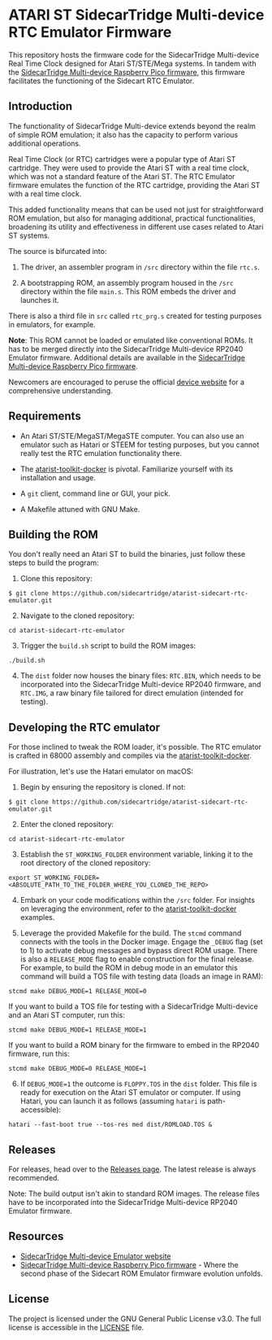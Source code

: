 # ATARI ST SidecarTridge Multi-device RTC Emulator Firmware

This repository hosts the firmware code for the SidecarTridge Multi-device Real Time Clock designed for Atari ST/STE/Mega systems. In tandem with the [SidecarTridge Multi-device Raspberry Pico firmware](https://github.com/sidecartridge/atarist-sidecart-raspberry-pico), this firmware facilitates the functioning of the Sidecart RTC Emulator.

## Introduction

The functionality of SidecarTridge Multi-device extends beyond the realm of simple ROM emulation; it also has the capacity to perform various additional operations.

Real Time Clock (or RTC) cartridges were a popular type of Atari ST cartridge. They were used to provide the Atari ST with a real time clock, which was not a standard feature of the Atari ST. The RTC Emulator firmware emulates the function of the RTC cartridge, providing the Atari ST with a real time clock.

This added functionality means that can be used not just for straightforward ROM emulation, but also for managing additional, practical functionalities, broadening its utility and effectiveness in different use cases related to Atari ST systems.

The source is bifurcated into:

1. The driver, an assembler program in `/src` directory within the file `rtc.s`.

2. A bootstrapping ROM, an assembly program housed in the `/src` directory within the file `main.s`. This ROM embeds the driver and launches it.

There is also a third file in `src` called `rtc_prg.s` created for testing purposes in emulators, for example.

**Note**: This ROM cannot be loaded or emulated like conventional ROMs. It has to be merged directly into the SidecarTridge Multi-device RP2040 Emulator firmware. Additional details are available in the [SidecarTridge Multi-device Raspberry Pico firmware](https://github.com/sidecartridge/atarist-sidecart-raspberry-pico).

Newcomers are encouraged to peruse the official [device website](https://sidecartridge.com) for a comprehensive understanding.

## Requirements

- An Atari ST/STE/MegaST/MegaSTE computer. You can also use an emulator such as Hatari or STEEM for testing purposes, but you cannot really test the RTC emulation functionality there.

- The [atarist-toolkit-docker](https://github.com/sidecartridge/atarist-toolkit-docker) is pivotal. Familiarize yourself with its installation and usage.

- A `git` client, command line or GUI, your pick.

- A Makefile attuned with GNU Make.

## Building the ROM

You don't really need an Atari ST to build the binaries, just follow these steps to build the program:

1. Clone this repository:

```
$ git clone https://github.com/sidecartridge/atarist-sidecart-rtc-emulator.git
```

2. Navigate to the cloned repository:

```
cd atarist-sidecart-rtc-emulator
```

3. Trigger the `build.sh` script to build the ROM images:

```
./build.sh
```

4. The `dist` folder now houses the binary files: `RTC.BIN`, which needs to be incorporated into the SidecarTridge Multi-device RP2040 firmware, and `RTC.IMG`, a raw binary file tailored for direct emulation (intended for testing).

## Developing the RTC emulator

For those inclined to tweak the ROM loader, it's possible. The RTC emulator is crafted in 68000 assembly and compiles via the [atarist-toolkit-docker](https://github.com/sidecartridge/atarist-toolkit-docker).

For illustration, let's use the Hatari emulator on macOS:

1. Begin by ensuring the repository is cloned. If not:

```
$ git clone https://github.com/sidecartridge/atarist-sidecart-rtc-emulator.git
```

2. Enter the cloned repository:

```
cd atarist-sidecart-rtc-emulator
```

3. Establish the `ST_WORKING_FOLDER` environment variable, linking it to the root directory of the cloned repository:

```
export ST_WORKING_FOLDER=<ABSOLUTE_PATH_TO_THE_FOLDER_WHERE_YOU_CLONED_THE_REPO>
```

4. Embark on your code modifications within the `/src` folder. For insights on leveraging the environment, refer to the [atarist-toolkit-docker](https://github.com/sidecartridge/atarist-toolkit-docker) examples.

5. Leverage the provided Makefile for the build. The `stcmd` command connects with the tools in the Docker image. Engage the `_DEBUG` flag (set to 1) to activate debug messages and bypass direct ROM usage. There is also a `RELEASE_MODE` flag to enable construction for the final release. For example, to build the ROM in debug mode in an emulator this command will build a TOS file with testing data (loads an image in RAM):

```
stcmd make DEBUG_MODE=1 RELEASE_MODE=0
```

If you want to build a TOS file for testing with a SidecarTridge Multi-device and an Atari ST computer, run this:

```
stcmd make DEBUG_MODE=1 RELEASE_MODE=1
```

If you want to build a ROM binary for the firmware to embed in the RP2040 firmware, run this:

```
stcmd make DEBUG_MODE=0 RELEASE_MODE=1
```

6. If `DEBUG_MODE=1` the outcome is `FLOPPY.TOS` in the `dist` folder. This file is ready for execution on the Atari ST emulator or computer. If using Hatari, you can launch it as follows (assuming `hatari` is path-accessible):

```
hatari --fast-boot true --tos-res med dist/ROMLOAD.TOS &
```

## Releases

For releases, head over to the [Releases page](https://github.com/sidecartridge/atarist-sidecart-rtc-emulator/releases). The latest release is always recommended.

Note: The build output isn't akin to standard ROM images. The release files have to be incorporated into the SidecarTridge Multi-device RP2040 Emulator firmware.

## Resources 

- [SidecarTridge Multi-device Emulator website](https://sidecartridge.com)
- [SidecarTridge Multi-device Raspberry Pico firmware](https://github.com/sidecartridge/atarist-sidecart-raspberry-pico) - Where the second phase of the Sidecart ROM Emulator firmware evolution unfolds.

## License

The project is licensed under the GNU General Public License v3.0. The full license is accessible in the [LICENSE](LICENSE) file.
